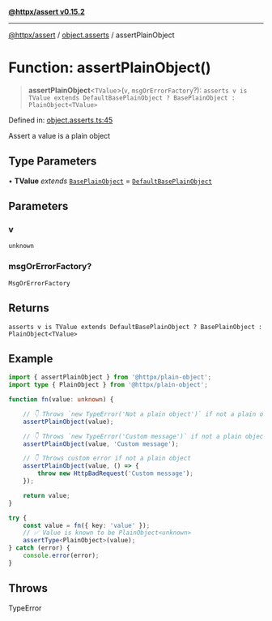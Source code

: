 [**@httpx/assert v0.15.2**](../../README.md)

***

[@httpx/assert](../../README.md) / [object.asserts](../README.md) / assertPlainObject

# Function: assertPlainObject()

> **assertPlainObject**\<`TValue`\>(`v`, `msgOrErrorFactory`?): `asserts v is TValue extends DefaultBasePlainObject ? BasePlainObject : PlainObject<TValue>`

Defined in: [object.asserts.ts:45](https://github.com/belgattitude/httpx/blob/d975bb2c60098569db690fb567053dfa3514ae29/packages/assert/src/object.asserts.ts#L45)

Assert a value is a plain object

## Type Parameters

• **TValue** *extends* [`BasePlainObject`](../../object.internal.types/type-aliases/BasePlainObject.md) = [`DefaultBasePlainObject`](../../object.internal.types/interfaces/DefaultBasePlainObject.md)

## Parameters

### v

`unknown`

### msgOrErrorFactory?

`MsgOrErrorFactory`

## Returns

`asserts v is TValue extends DefaultBasePlainObject ? BasePlainObject : PlainObject<TValue>`

## Example

```typescript
import { assertPlainObject } from '@httpx/plain-object';
import type { PlainObject } from '@httpx/plain-object';

function fn(value: unknown) {

    // 👇 Throws `new TypeError('Not a plain object')` if not a plain object
    assertPlainObject(value);

    // 👇 Throws `new TypeError('Custom message')` if not a plain object
    assertPlainObject(value, 'Custom message');

    // 👇 Throws custom error if not a plain object
    assertPlainObject(value, () => {
        throw new HttpBadRequest('Custom message');
    });

    return value;
}

try {
    const value = fn({ key: 'value' });
    // ✅ Value is known to be PlainObject<unknown>
    assertType<PlainObject>(value);
} catch (error) {
    console.error(error);
}
```

## Throws

TypeError
